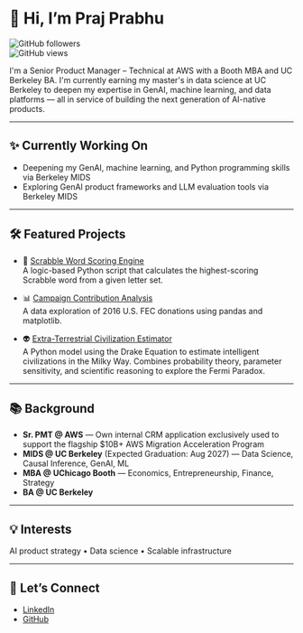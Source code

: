 # 👋 Hi, I’m Praj Prabhu  
![GitHub followers](https://img.shields.io/github/followers/pprabhu90?label=Follow&style=social)  
![GitHub views](https://komarev.com/ghpvc/?username=pprabhu90&color=blue)

I'm a Senior Product Manager – Technical at AWS with a Booth MBA and UC Berkeley BA. I'm currently earning my master's in data science at UC Berkeley to deepen my expertise in GenAI, machine learning, and data platforms — all in service of building the next generation of AI-native products.

---

## ✨ Currently Working On  
- Deepening my GenAI, machine learning, and Python programming skills via Berkeley MIDS  
- Exploring GenAI product frameworks and LLM evaluation tools via Berkeley MIDS  

---

## 🛠 Featured Projects

- 🧠 [Scrabble Word Scoring Engine](https://github.com/pprabhu90/scrabble-score-engine)  
  A logic-based Python script that calculates the highest-scoring Scrabble word from a given letter set.

- 📊 [Campaign Contribution Analysis](https://github.com/pprabhu90/fec-campaign-analysis)  
  A data exploration of 2016 U.S. FEC donations using pandas and matplotlib.

- 👽 [Extra-Terrestrial Civilization Estimator](https://github.com/pprabhu90/etc-estimator)  
  A Python model using the Drake Equation to estimate intelligent civilizations in the Milky Way. Combines probability theory, parameter sensitivity, and scientific reasoning to explore the Fermi Paradox.

---

## 📚 Background

- **Sr. PMT @ AWS** — Own internal CRM application exclusively used to support the flagship $10B+ AWS Migration Acceleration Program
- **MIDS @ UC Berkeley** (Expected Graduation: Aug 2027) — Data Science, Causal Inference, GenAI, ML  
- **MBA @ UChicago Booth** — Economics, Entrepreneurship, Finance, Strategy 
- **BA @ UC Berkeley**

---

## 💡 Interests  
AI product strategy • Data science • Scalable infrastructure

---

## 🔗 Let’s Connect  
- [LinkedIn](https://www.linkedin.com/in/prajprabhu)  
- [GitHub](https://github.com/pprabhu90)

